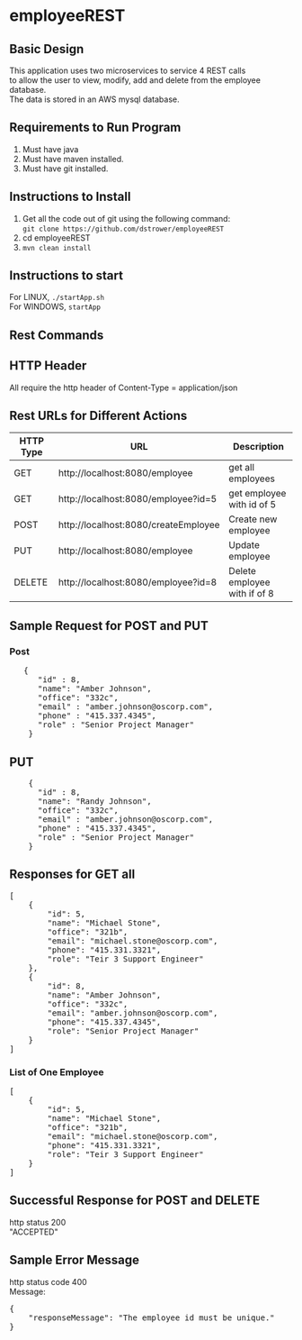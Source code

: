 # employeeREST
## Basic Design
This application uses two microservices to service 4 REST calls <br>
to allow the user to view, modify, add and delete from the employee database. <br>
The data is stored in an AWS mysql database. <br>




## Requirements to Run Program

1. Must have java
1. Must have maven installed.
1. Must have git installed.

## Instructions to Install
1. Get all the code out of git using the following command: <br>
`git clone https://github.com/dstrower/employeeREST`
1. cd employeeREST
1. `mvn clean install`

## Instructions to start
For LINUX, `./startApp.sh` <br>
For WINDOWS, `startApp`

## Rest Commands

## HTTP Header

All require the http header of Content-Type = application/json

## Rest URLs for Different Actions

| HTTP Type | URL                                  | Description                   |
| --------- | -------------                        | ---------                     |
| GET       | http://localhost:8080/employee       | get all employees             |
| GET       | http://localhost:8080/employee?id=5  | get employee with id of 5     |
| POST      | http://localhost:8080/createEmployee | Create new employee           | 
| PUT       | http://localhost:8080/employee       | Update employee               |
| DELETE    | http://localhost:8080/employee?id=8  | Delete employee with if of 8  |

## Sample Request for POST and PUT

### Post
<pre>
   {
      "id" : 8,
      "name": "Amber Johnson",
      "office": "332c",
      "email" : "amber.johnson@oscorp.com",
      "phone" : "415.337.4345",
      "role" : "Senior Project Manager"
    }
</pre>

## PUT
<pre>
    {
      "id" : 8,
      "name": "Randy Johnson",
      "office": "332c",
      "email" : "amber.johnson@oscorp.com",
      "phone" : "415.337.4345",
      "role" : "Senior Project Manager"
    }
</pre>

## Responses for GET all
<pre>
[
    {
        "id": 5,
        "name": "Michael Stone",
        "office": "321b",
        "email": "michael.stone@oscorp.com",
        "phone": "415.331.3321",
        "role": "Teir 3 Support Engineer"
    },
    {
        "id": 8,
        "name": "Amber Johnson",
        "office": "332c",
        "email": "amber.johnson@oscorp.com",
        "phone": "415.337.4345",
        "role": "Senior Project Manager"
    }
]
</pre>

### List of One Employee
<pre>
[
    {
        "id": 5,
        "name": "Michael Stone",
        "office": "321b",
        "email": "michael.stone@oscorp.com",
        "phone": "415.331.3321",
        "role": "Teir 3 Support Engineer"
    }
]
</pre>

## Successful Response for POST and DELETE

http status 200 <br>
"ACCEPTED" <br>

## Sample Error Message
http status code 400 <br>
Message: 
<pre>
{
    "responseMessage": "The employee id must be unique."
}
</pre>
